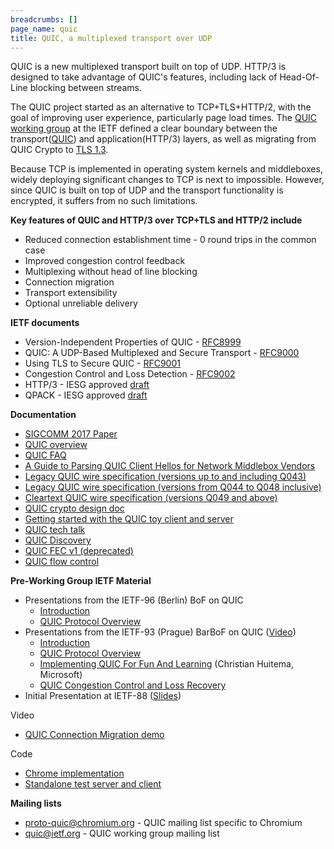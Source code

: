```yaml
---
breadcrumbs: []
page_name: quic
title: QUIC, a multiplexed transport over UDP
---
```


QUIC is a new multiplexed transport built on top of UDP. HTTP/3 is designed to
take advantage of QUIC's features, including lack of Head-Of-Line blocking
between streams.

The QUIC project started as an alternative to TCP+TLS+HTTP/2, with the goal of
improving user experience, particularly page load times. The [QUIC working
group](https://datatracker.ietf.org/wg/quic/about/) at the IETF defined a clear
boundary between the
transport([QUIC](https://datatracker.ietf.org/doc/html/rfc9000)) and
application(HTTP/3) layers, as well as migrating from QUIC Crypto to [TLS
1.3](https://datatracker.ietf.org/doc/html/rfc8446).

Because TCP is implemented in operating system kernels and middleboxes, widely
deploying significant changes to TCP is next to impossible. However, since QUIC
is built on top of UDP and the transport functionality is encrypted, it suffers
from no such limitations.

**Key features of QUIC and HTTP/3 over TCP+TLS and HTTP/2 include**

*   Reduced connection establishment time - 0 round trips in the common
            case
*   Improved congestion control feedback
*   Multiplexing without head of line blocking
*   Connection migration
*   Transport extensibility
*   Optional unreliable delivery

**IETF documents**

*   Version-Independent Properties of QUIC -
            [RFC8999](https://datatracker.ietf.org/doc/html/rfc8999)
*   QUIC: A UDP-Based Multiplexed and Secure Transport -
            [RFC9000](https://datatracker.ietf.org/doc/html/rfc9000)
*   Using TLS to Secure QUIC -
            [RFC9001](https://datatracker.ietf.org/doc/html/rfc9001)
*   Congestion Control and Loss Detection -
            [RFC9002](https://datatracker.ietf.org/doc/html/rfc9002)
*   HTTP/3 - IESG approved
            [draft](https://datatracker.ietf.org/doc/html/draft-ietf-quic-http)
*   QPACK - IESG approved
            [draft](https://datatracker.ietf.org/doc/html/draft-ietf-quic-qpack)

**Documentation**

*   [SIGCOMM 2017 Paper](https://research.google/pubs/pub46403/)
*   [QUIC
            overview](https://docs.google.com/document/d/1gY9-YNDNAB1eip-RTPbqphgySwSNSDHLq9D5Bty4FSU/edit?usp=sharing)
*   [QUIC FAQ](/quic/quic-faq)
*   [A Guide to Parsing QUIC Client Hellos for Network Middlebox
            Vendors](https://docs.google.com/document/d/1GV2j-PGl7YGFqmWbYvzu7-UNVIpFdbprtmN9tt6USG8/preview)
*   [Legacy QUIC wire specification (versions up to and including
            Q043)](https://docs.google.com/document/d/1WJvyZflAO2pq77yOLbp9NsGjC1CHetAXV8I0fQe-B_U/edit?usp=sharing)
*   [Legacy QUIC wire specification (versions from Q044 to Q048
            inclusive)](https://docs.google.com/document/d/1FcpCJGTDEMblAs-Bm5TYuqhHyUqeWpqrItw2vkMFsdY/edit?usp=sharing)
*   [Cleartext QUIC wire specification (versions Q049 and
            above)](https://tools.ietf.org/html/draft-ietf-quic-invariants-07)
*   [QUIC crypto design
            doc](https://docs.google.com/document/d/1g5nIXAIkN_Y-7XJW5K45IblHd_L2f5LTaDUDwvZ5L6g/edit?usp=sharing)
*   [Getting started with the QUIC toy client and
            server](/quic/playing-with-quic)
*   [QUIC tech talk](https://www.youtube.com/watch?v=hQZ-0mXFmk8)
*   [QUIC
            Discovery](https://docs.google.com/document/d/1i4m7DbrWGgXafHxwl8SwIusY2ELUe8WX258xt2LFxPM/edit?usp=sharing)
*   [QUIC FEC v1
            (deprecated)](https://docs.google.com/document/d/1Hg1SaLEl6T4rEU9j-isovCo8VEjjnuCPTcLNJewj7Nk/edit?usp=sharing)
*   [QUIC flow
            control](https://docs.google.com/document/d/1F2YfdDXKpy20WVKJueEf4abn_LVZHhMUMS5gX6Pgjl4/edit?usp=sharing)

**Pre-Working Group IETF Material**

*   Presentations from the IETF-96 (Berlin) BoF on QUIC
    *   [Introduction](https://datatracker.ietf.org/meeting/96/materials/slides-96-quic-0)
    *   [QUIC Protocol
                Overview](https://www.ietf.org/proceedings/96/slides/slides-96-quic-5.pdf)
*   Presentations from the IETF-93 (Prague) BarBoF on QUIC
            ([Video](http://recordings.conf.meetecho.com/Playout/watch.jsp?recording=IETF93_QUIC&chapter=BAR_BOF))
    *   [Introduction](https://docs.google.com/presentation/d/15bnWhEBVRVZDO5up7UTpZU-o6jPOfGU4fT5JlBZ7-Cs/edit?usp=sharing)
    *   [QUIC Protocol
                Overview](https://docs.google.com/presentation/d/15e1bLKYeN56GL1oTJSF9OZiUsI-rcxisLo9dEyDkWQs/edit?usp=sharing)
    *   [Implementing QUIC For Fun And
                Learning](https://docs.google.com/presentation/d/1BjPUowoOoG0ywmq5r8QNqnC9JPELUe02jvgyoOW3HFw/edit?usp=sharing)
                (Christian Huitema, Microsoft)
    *   [QUIC Congestion Control and Loss
                Recovery](https://docs.google.com/presentation/d/1T9GtMz1CvPpZtmF8g-W7j9XHZBOCp9cu1fW0sMsmpoo/edit?usp=sharing)
*   Initial Presentation at IETF-88
            ([Slides](https://www.ietf.org/proceedings/88/slides/slides-88-tsvarea-10.pdf))

Video

*   [QUIC Connection Migration
            demo](https://drive.google.com/file/d/1DlMI_3MOxnWarvEVfzKxFqmD7c-u1cYG/view?usp=sharing)

Code

*   [Chrome
            implementation](https://chromium.googlesource.com/chromium/src/+/master/net/quic/)
*   [Standalone test server and
            client](https://chromium.googlesource.com/chromium/src/+/master/net/tools/quic/)

**Mailing lists**

*   [proto-quic@chromium.org](https://groups.google.com/a/chromium.org/forum/#!forum/proto-quic)
            - QUIC mailing list specific to Chromium
*   [quic@ietf.org](https://mailarchive.ietf.org/arch/browse/quic/) -
            QUIC working group mailing list